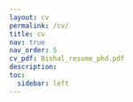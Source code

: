```yaml
---
layout: cv
permalink: /cv/
title: cv
nav: true
nav_order: 5
cv_pdf: Bishal_resume_phd.pdf
description: 
toc:
  sidebar: left
---
```


